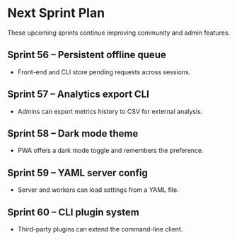 # Next Sprint Plan

These upcoming sprints continue improving community and admin features.

## Sprint 56 – Persistent offline queue
* Front-end and CLI store pending requests across sessions.

## Sprint 57 – Analytics export CLI
* Admins can export metrics history to CSV for external analysis.

## Sprint 58 – Dark mode theme
* PWA offers a dark mode toggle and remembers the preference.

## Sprint 59 – YAML server config
* Server and workers can load settings from a YAML file.

## Sprint 60 – CLI plugin system
* Third-party plugins can extend the command-line client.
